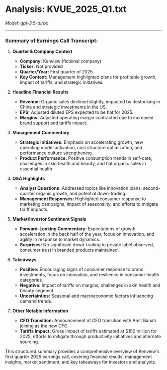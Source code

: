 # Analysis: KVUE_2025_Q1.txt

*Model: gpt-3.5-turbo*

---

### Summary of Earnings Call Transcript:

1. **Quarter & Company Context**
   - **Company:** Kenview (fictional company)
   - **Ticker:** Not provided
   - **Quarter/Year:** First quarter of 2025
   - **Key Context:** Management highlighted plans for profitable growth, impact of tariffs, and strategic initiatives.

2. **Headline Financial Results**
   - **Revenue:** Organic sales declined slightly, impacted by destocking in China and strategic investments in the US.
   - **EPS:** Adjusted diluted EPS expected to be flat for 2025.
   - **Margins:** Adjusted operating margin contracted due to increased brand support and tariffs impact.

3. **Management Commentary**
   - **Strategic Initiatives:** Emphasis on accelerating growth, new operating model activation, cost structure optimization, and performance culture strengthening.
   - **Product Performance:** Positive consumption trends in self-care, challenges in skin health and beauty, and flat organic sales in essential health.

4. **Q&A Highlights**
   - **Analyst Questions:** Addressed topics like innovation plans, second-quarter organic growth, and potential down-trading.
   - **Management Responses:** Highlighted consumer response to marketing campaigns, impact of seasonality, and efforts to mitigate tariff impacts.

5. **Market/Investor Sentiment Signals**
   - **Forward-Looking Commentary:** Expectations of growth acceleration in the back half of the year, focus on innovation, and agility in response to market dynamics.
   - **Surprises:** No significant down-trading to private label observed, consumer trust in branded products maintained.

6. **Takeaways**
   - **Positive:** Encouraging signs of consumer response to brand investments, focus on innovation, and resilience in consumer health categories.
   - **Negative:** Impact of tariffs on margins, challenges in skin health and beauty segment.
   - **Uncertainties:** Seasonal and macroeconomic factors influencing demand trends.

7. **Other Notable Information**
   - **CFO Transition:** Announcement of CFO transition with Amit Banati joining as the new CFO.
   - **Tariffs Impact:** Gross impact of tariffs estimated at $150 million for 2025, efforts to mitigate through productivity initiatives and alternate sourcing.

This structured summary provides a comprehensive overview of Kenview's first quarter 2025 earnings call, covering financial results, management insights, market sentiment, and key takeaways for investors and analysts.